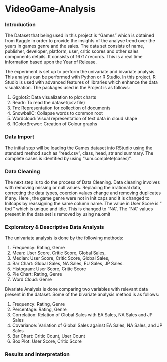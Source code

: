 # VideoGame-Analysis

### Introduction 

   The Dataset that being used in this project is “Games” which is obtained from Kaggle in order to provide the insights of the analyse trend over the years in games genre and the sales. The data set consists of name, publisher, developer, platform, user, critic scores and other sales components details. It consists of 16717 records. This is a real time information based upon the Year of Release.
  
  The experiment is set up to perform the univariate and bivariate analysis. This analysis can be performed with Python or R Studio. In this project, R Studio is used with advanced features of libraries which enhance the data visualization. The packages used in the Project is as follows:
1. Ggplot2: Data visualization to plot charts
2. Readr: To read the dataset(csv file)
3. Tm: Representation for collection of documents
4. SnowballC: Collapse words to common root
5. Wordcloud: Visual representation of text data in cloud shape
6. RColorBrewer: Creation of Colour graphs

 ### Data Import
 
  The initial step will be loading the Games dataset into RStudio using the standard method such as “read.csv”, class, head, str and summary. The complete cases is identified by using “sum.complete(cases)”.
 
 ### Data Cleaning
 
 The next step is to do the process of Data Cleaning. Data cleaning involves with removing missing or null values. Replacing the irrational data, correcting the data types, coercion values change and removing duplicates if any. Here , the game genre were not in Init caps and it is changed to Initcaps by reassigning the same column name. The value in User Score is “ tbd ” which is unique and idle. This is changed to “NA”. The “NA” values present in the data set is removed by using na.omit 
 
 ### Exploratory & Descriptive Data Analysis
 
 The univariate analysis is done by the following methods:
 
1. Frequency: Rating, Genre
2. Mean: User Score, Critic Score, Global Sales,
3. Median: User Score, Critic Score, Global Sales,
4. Bar Chart: Global Sales, NA Sales, EU Sales, JP Sales.
5. Histogram: User Score, Critic Score
6. Pie Chart: Rating, Genre
7. Word Cloud: Genre

Bivariate Analysis is done comparing two variables with relevant data present in the dataset. Some of the bivariate analysis method is as follows:

1. Frequency: Rating, Genre
2. Percentage: Rating, Genre
3. Correlation: Relation of Global Sales with EA Sales, NA Sales and JP Sales
4. Covariance: Variation of Global Sales against EA Sales, NA Sales, and JP Sales
5. Bar Chart: Critic Count, User Count
6. Box Plot: User Score, Critic Score

### Results and Interpretation
